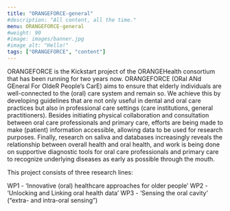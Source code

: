 ```yaml
---
title: "ORANGEFORCE-general"
#description: "All content, all the time."
menu: ORANGEFORCE-general
#weight: 90
#image: images/banner.jpg
#image_alt: "Hello!"
tags: ["ORANGEFORCE", "content"]
---
```


ORANGEFORCE is the Kickstart project of the ORANGEHealth consortium that has been running for two years now. ORANGEFORCE (ORal ANd GEneral For OldeR People’s CarE) aims to ensure that elderly individuals are well-connected to the (oral) care system and remain so. We achieve this by developing guidelines that are not only useful in dental and oral care practices but also in professional care settings (care institutions, general practitioners). Besides initiating physical collaboration and consultation between oral care professionals and primary care, efforts are being made to make (patient) information accessible, allowing data to be used for research purposes. Finally, research on saliva and databases increasingly reveals the relationship between overall health and oral health, and work is being done on supportive diagnostic tools for oral care professionals and primary care to recognize underlying diseases as early as possible through the mouth.

This project consists of three research lines:

WP1 - ‘Innovative (oral) healthcare approaches for older people’
WP2 - ‘Unlocking and Linking oral health data’
WP3 - ‘Sensing the oral cavity’ (“extra- and intra-oral sensing”)

